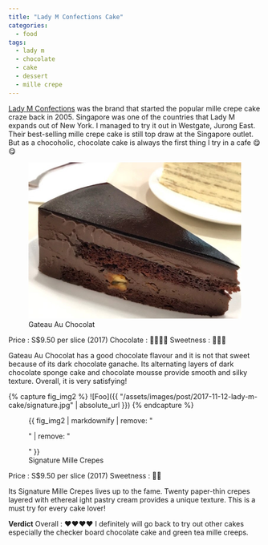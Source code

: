 ```yaml
---
title: "Lady M Confections Cake"
categories:
  - food
tags:
  - lady m
  - chocolate
  - cake
  - dessert
  - mille crepe
---
```


[Lady M Confections](http://www.ladym.com.sg/) was the brand that started the popular mille crepe cake craze back in 2005. Singapore was one of the countries that Lady M expands out of New York. I managed to try it out in Westgate, Jurong East. 
Their best-selling mille crepe cake is still top draw at the Singapore outlet. But as a chocoholic, chocolate cake is always the first thing I try in a cafe :yum::yum:

<figure>
  <img src="/assets/images/post/2017-11-12-lady-m-cake/chocolate.jpg">
  <figcaption>Gateau Au Chocolat </figcaption>
</figure>

Price     : S$9.50 per slice (2017)
Chocolate : :chocolate_bar::chocolate_bar::chocolate_bar::chocolate_bar: 
Sweetness : :candy::candy::candy:

Gateau Au Chocolat has a good chocolate flavour and it is not that sweet because of its dark chocolate ganache. Its alternating layers of dark chocolate sponge cake and chocolate mousse provide smooth and silky texture. Overall, it is very satisfying! 


{% capture fig_img2 %}
![Foo]({{ "/assets/images/post/2017-11-12-lady-m-cake/signature.jpg" | absolute_url }})
{% endcapture %}

<figure>
  {{ fig_img2 | markdownify | remove: "<p>" | remove: "</p>" }}
  <figcaption>Signature Mille Crepes </figcaption>
</figure>

Price     : S$9.50 per slice (2017)
Sweetness : :candy::candy:

Its Signature Mille Crepes lives up to the fame. Twenty paper-thin crepes layered with ethereal ight pastry cream provides a unique texture. This is a must try for every cake lover! 



**Verdict**
Overall : :heart::heart::heart::heart:
I definitely will go back to try out other cakes especially the checker board chocolate cake and green tea mille creeps. 






